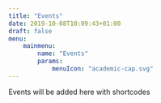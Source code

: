 ```yaml
---
title: "Events"
date: 2019-10-08T10:09:43+01:00
draft: false
menu:
    mainmenu:
        name: "Events"
        params:
            menuIcon: "academic-cap.svg"
---
```


Events will be added here with shortcodes
